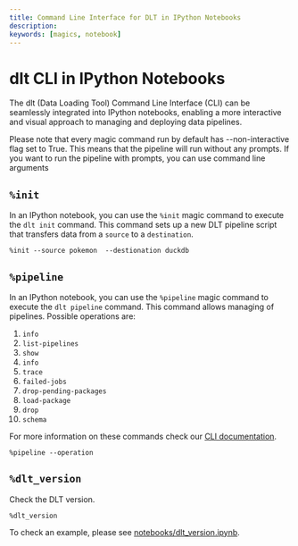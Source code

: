 ```yaml
---
title: Command Line Interface for DLT in IPython Notebooks
description:
keywords: [magics, notebook]
---
```




# dlt CLI in IPython Notebooks

The dlt (Data Loading Tool) Command Line Interface (CLI) can be seamlessly integrated into IPython notebooks, enabling a more interactive and visual approach to managing and deploying data pipelines.

Please note that every magic command run by default has --non-interactive flag set to True. This means that the pipeline will run without any prompts. If you want to run the pipeline with prompts, you can use command line arguments



## `%init`

In an IPython notebook, you can use the `%init` magic command to execute the `dlt init` command. This command sets up a new DLT pipeline script that transfers data from a `source` to a `destination`.

```ipython
%init --source pokemon  --destionation duckdb

```

## `%pipeline`

In an IPython notebook, you can use the `%pipeline` magic command to execute the `dlt pipeline` command. This command allows managing of pipelines.
Possible operations are:
  1. `info`
  2. `list-pipelines`
  3. `show`
  4. `info`
  5. `trace`
  6. `failed-jobs`
  7. `drop-pending-packages`
  8. `load-package`
  9. `drop`
  10. `schema`

For more information on these commands check our [CLI documentation](https://docs.dataloadingtool.com/cli/).


```ipython
%pipeline --operation

```


## `%dlt_version`

Check the DLT version.

```ipython
%dlt_version
```

To check an example, please see [notebooks/dlt_version.ipynb](notebooks/dlt_version.ipynb).
